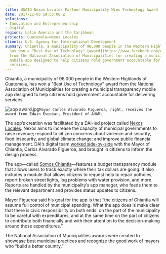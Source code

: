 ```yaml
---
title: USAID Nexos Locales Partner Municipality Wins Technology Award
date: 2017-11-06 19:55:00 Z
solutions:
- Innovation and Entrepreneurship
- Digital
regions: Latin America and the Caribbean
projects: Guatemala—Nexos Locales
clients: U.S. Agency for International Development
summary: Chiantla, a municipality of 98,000 people in the Western Highlands of Guatemala,
  has won a "Best Use of Technology" [award](https://www.facebook.com/anamguatemala2/videos/vb.1519600618370362/1853870384943382/?type=2&theater)
  from the National Association of Municipalities for creating a municipal transparency
  mobile app designed to help citizens hold government accountable for delivering
  services.
---
```


Chiantla, a municipality of 98,000 people in the Western Highlands of Guatemala, has won a "Best Use of Technology" [award](https://www.facebook.com/anamguatemala2/videos/vb.1519600618370362/1853870384943382/?type=2&theater) from the National Association of Municipalities for creating a municipal transparency mobile app designed to help citizens hold government accountable for delivering services.

![app award.jpg](/uploads/app%20award.jpg)`Mayor Carlos Alvarado Figueroa, right, receives the award from Edwin Escobar, President of ANAM.`

The app’s creation was facilitated by a DAI-led project called [Nexos Locales](https://www.dai.com/our-work/projects/guatemala-nexos-locales). Nexos aims to increase the capacity of municipal governments to raise revenue; respond to citizen concerns about violence and security, food insecurity, and global climate change; and improve public financial management. DAI’s digital team [worked side-by-side](https://dai-global-digital.com/citizen-centered-design-guatemala.html) with the Mayor of Chiantla, Carlos Alvarado Figueroa, and brought in citizens to inform the design process.

The app—called [Somos Chiantla](https://play.google.com/store/apps/details?id=gt.muni.chiantla)—features a budget transparency module that allows users to track exactly where their tax dollars are going. It also includes a module that allows citizens to request help to repair potholes, report broken street lights, log problems with water provision, and more. Reports are handled by the municipality’s app manager, who feeds them to the relevant department and provides status updates to citizens.

Mayor Figueroa said his goal for the app is that “the citizens of Chiantla will assume full control of municipal spending. What the app does is make clear that there is civic responsibility on both ends: on the part of the municipality to be careful with expenditures, and at the same time on the part of citizens to contribute both financially and with their attention to the decision-making around those expenditures.”

The National Association of Municipalities awards were created to showcase best municipal practices and recognize the good work of mayors who “build a better country.”